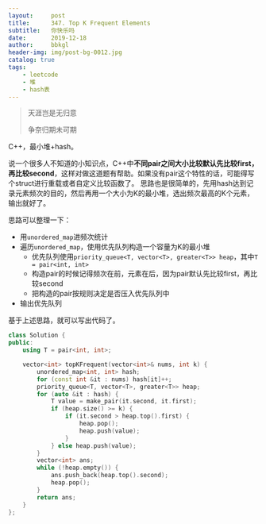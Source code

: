 ```yaml
---
layout:     post
title:      347. Top K Frequent Elements
subtitle:   你快乐吗
date:       2019-12-18
author:     bbkgl
header-img: img/post-bg-0012.jpg
catalog: true
tags:
    - leetcode
    - 堆
    - hash表
---
```


>天涯岂是无归意
>
>争奈归期未可期

C++，最小堆+hash。

说一个很多人不知道的小知识点，C++中**不同pair之间大小比较默认先比较first，再比较second**，这样对做这道题有帮助。如果没有pair这个特性的话，可能得写个struct进行重载或者自定义比较函数了。
思路也是很简单的，先用hash达到记录元素频次的目的，然后再用一个大小为K的最小堆，选出频次最高的K个元素，输出就好了。

思路可以整理一下：

- 用`unordered_map`进频次统计
- 遍历`unordered_map`，使用优先队列构造一个容量为K的最小堆
  - 优先队列使用`priority_queue<T, vector<T>, greater<T>> heap`，其中`T = pair<int, int>`
  - 构造pair的时候记得频次在前，元素在后，因为pair默认先比较first，再比较second
  - 把构造的pair按规则决定是否压入优先队列中
- 输出优先队列

基于上述思路，就可以写出代码了。

```cpp
class Solution {
public:
    using T = pair<int, int>;

    vector<int> topKFrequent(vector<int>& nums, int k) {
        unordered_map<int, int> hash;
        for (const int &it : nums) hash[it]++;
        priority_queue<T, vector<T>, greater<T>> heap;
        for (auto &it : hash) {
            T value = make_pair(it.second, it.first);
            if (heap.size() >= k) {
                if (it.second > heap.top().first) {
                    heap.pop();
                    heap.push(value);
                }
            } else heap.push(value);
        }
        vector<int> ans;
        while (!heap.empty()) {
            ans.push_back(heap.top().second);
            heap.pop();
        }
        return ans;
    }
};
```



